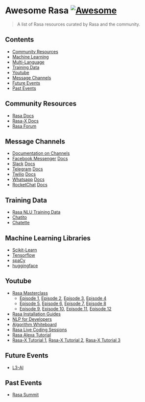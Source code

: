 # Awesome Rasa [![Awesome](https://awesome.re/badge.svg)](https://awesome.re)

> A list of Rasa resources curated by Rasa and the community. 

## Contents 

- [Community Resources](#Community-Resources)
- [Machine Learning](#Machine-Learning-Libraries)
- [Multi-Language](#Multi-Language)
- [Training Data](#Training-Data)
- [Youtube](#Youtube)
- [Message Channels](#Message-Channels)
- [Future Events](#Future-Events)
- [Past Events](#Past-Events)

## Community Resources 

- [Rasa Docs](https://rasa.com/docs/rasa/)
- [Rasa-X Docs](https://rasa.com/docs/rasa-x/)
- [Rasa Forum](https://forum.rasa.com/)

## Message Channels 

- [Documentation on Channels](https://rasa.com/docs/rasa/user-guide/messaging-and-voice-channels/)
- [Facebook Messenger](https://www.messenger.com/) [Docs](https://rasa.com/docs/rasa/user-guide/connectors/facebook-messenger/)
- [Slack](https://slack.com/intl/en-nl/) [Docs](https://rasa.com/docs/rasa/user-guide/connectors/slack/)
- [Telegram](https://telegram.org/) [Docs](https://rasa.com/docs/rasa/user-guide/connectors/telegram/)
- [Twilio](https://www.twilio.com/) [Docs](https://rasa.com/docs/rasa/user-guide/connectors/twilio/)
- [Whatsapp](https://www.whatsapp.com/download/) [Docs](https://rasa.com/docs/rasa/user-guide/connectors/twilio/#id3)
- [RocketChat](https://rocket.chat/) [Docs](https://rasa.com/docs/rasa/user-guide/connectors/rocketchat/)


## Training Data

- [Rasa NLU Training Data](https://github.com/RasaHQ/NLU-training-data)
- [Chatito](https://github.com/rodrigopivi/Chatito)
- [Chatette](https://github.com/SimGus/Chatette)

## Machine Learning Libraries

- [Scikit-Learn](https://scikit-learn.org/stable/index.html)
- [Tensorflow](https://www.tensorflow.org/install/)
- [spaCy](https://spacy.io)
- [huggingface](https://huggingface.co/transformers/)

## Youtube

- [Rasa Masterclass]()
    - [Episode 1](), [Episode 2](), [Episode 3](), [Episode 4]()
    - [Episode 5](), [Episode 6](), [Episode 7](), [Episode 8]()
    - [Episode 9](), [Episode 10](), [Episode 11](), [Episode 12]()
- [Rasa Installation Guides](https://www.youtube.com/watch?v=4ewIABo0OkU&list=PL75e0qA87dlEWUA5ToqLLR026wIkk2evk)
- [NLP for Developers](https://www.youtube.com/watch?v=Z_GGVn6LBRI&list=PL75e0qA87dlFJiNMeKltWImhQxfFwaxvv)
- [Algorithm Whiteboard](https://www.youtube.com/watch?v=wWNMST6t1TA&list=PL75e0qA87dlG-za8eLI6t0_Pbxafk-cxb)
- [Rasa Live Coding Sessions](https://www.youtube.com/watch?v=qW7cPizs8ic&list=PL75e0qA87dlFvomavOFBIX6S9IvtGAXjM) 
- [Rasa Alexa Tutorial](https://www.youtube.com/watch?v=UpyxLGc3IcI&list=PL75e0qA87dlGBbO8rWacgq9ejr5stsGnh)
- [Rasa-X Tutorial 1](https://www.youtube.com/watch?v=POcgUi34Aow), [Rasa-X Tutorial 2](https://www.youtube.com/watch?v=8Sc7-AiY0fg&feature=youtu.be), [Rasa-X Tutorial 3](https://www.youtube.com/watch?v=6Pghab6b28E&feature=youtu.be)

## Future Events

- [L3-AI](http://l3-ai.dev/)

## Past Events

- [Rasa Summit](https://rasa.com/summit/)